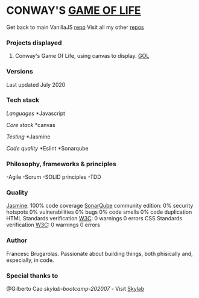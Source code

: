 CONWAY'S [GAME OF LIFE](https://en.wikipedia.org/wiki/Conway%27s_Game_of_Life)
=======================

Get back to main VanillaJS [repo](https://github.com/fcesc-code/vanillaJS/)
Visit all my other [repos](https://github.com/fcesc-code/)

### Projects displayed

1. Conway's Game Of Life, using canvas to display. [GOL](https://github.com/fcesc-code/vanillaJS/tree/master/game_of_life)

### Versions

Last updated July 2020

### Tech stack

*Languages*
*Javascript

*Core stack*
*canvas

*Testing*
*Jasmine

*Code quality*
*Eslint
*Sonarqube

### Philosophy, frameworks & principles

 -Agile
 -Scrum
 -SOLID principles
 -TDD

### Quality

[Jasmine](https://jasmine.github.io/):
  100% code coverage
[SonarQube](https://www.sonarqube.org/) community edition:
  0% security hotspots
  0% vulnerabilities
  0% bugs
  0% code smells
  0% code duplication
HTML Standards verification [W3C](https://validator.w3.org/):
  0 warnings
  0 errors
CSS Standards verification [W3C](https://jigsaw.w3.org/css-validator/):
  0 warnings 
  0 errors

### Author

Francesc Brugarolas. Passionate about building things, both phisically and, especially, in code.

### Special thanks to

@Gilberto Cao
*skylab-bootcamp-202007* - Visit [Skylab](https://www.skylabcoders.com/es/)